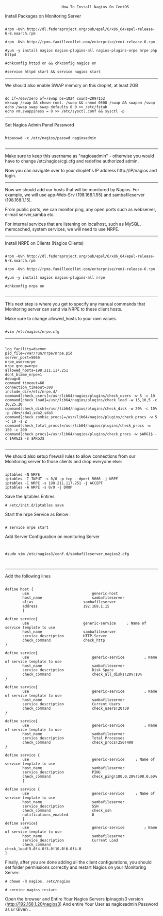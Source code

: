                               How To Install Nagios On CentOS 


 Install Packages on Monitoring Server


```

#rpm -Uvh http://dl.fedoraproject.org/pub/epel/6/x86_64/epel-release-6-8.noarch.rpm

#rpm -Uvh http://rpms.famillecollet.com/enterprise/remi-release-6.rpm

#yum -y install nagios nagios-plugins-all nagios-plugins-nrpe nrpe php httpd

#chkconfig httpd on && chkconfig nagios on

#service httpd start && service nagios start

```

----------------------------------------------------------


We should also enable SWAP memory on this droplet, at least 2GB



```

dd if=/dev/zero of=/swap bs=1024 count=2097152
mkswap /swap && chown root. /swap && chmod 0600 /swap && swapon /swap
echo /swap swap swap defaults 0 0 >> /etc/fstab
echo vm.swappiness = 0 >> /etc/sysctl.conf && sysctl -p

```


----------------------------------------------------------


Set Nagios Admin Panel Password


```

htpasswd -c /etc/nagios/passwd nagiosadmin


```

----------------------------------------------------------


Make sure to keep this username as "nagiosadmin" - otherwise you would have to change /etc/nagios/cgi.cfg and redefine authorized admin.

Now you can navigate over to your droplet's IP address http://IP/nagios and login.


----------------------------------------------------------


Now we should add our hosts that will be monitored by Nagios. For example, we will use app-Web-Srv (198.168.1.55) and sambafileserver (198.168.1.15).

From public ports, we can monitor ping, any open ports such as webserver, e-mail server,samba etc.

For internal services that are listening on localhost, such as MySQL, memcached, system services, we will need to use NRPE.


----------------------------------------------------------


Install NRPE on Clients (Nagios Clients)


```

#rpm -Uvh http://dl.fedoraproject.org/pub/epel/6/x86_64/epel-release-6-8.noarch.rpm

#rpm -Uvh http://rpms.famillecollet.com/enterprise/remi-release-6.rpm

#yum -y install nagios nagios-plugins-all nrpe

#chkconfig nrpe on


```

-------------------------------------------------------------------------

This next step is where you get to specify any manual commands that Monitoring server 
can send via NRPE to these client hosts.

Make sure to change allowed_hosts to your own values. 

```

#vim /etc/nagios/nrpe.cfg

```

-------------------------------------------------------------------------

```

log_facility=daemon
pid_file=/var/run/nrpe/nrpe.pid
server_port=5666
nrpe_user=nrpe
nrpe_group=nrpe
allowed_hosts=198.211.117.251
dont_blame_nrpe=1
debug=0
command_timeout=60
connection_timeout=300
include_dir=/etc/nrpe.d/
command[check_users]=/usr/lib64/nagios/plugins/check_users -w 5 -c 10
command[check_load]=/usr/lib64/nagios/plugins/check_load -w 15,10,5 -c 30,25,20
command[check_disk]=/usr/lib64/nagios/plugins/check_disk -w 20% -c 10% -p /dev/sda1,sda2,sda3
command[check_zombie_procs]=/usr/lib64/nagios/plugins/check_procs -w 5 -c 10 -s Z
command[check_total_procs]=/usr/lib64/nagios/plugins/check_procs -w 150 -c 200
command[check_procs]=/usr/lib64/nagios/plugins/check_procs -w $ARG1$ -c $ARG2$ -s $ARG3$


```

-------------------------------------------------------------------------

We should also setup firewall rules to allow connections from our 
Monitoring server to those clients and drop everyone else:


```

iptables -N NRPE
iptables -I INPUT -s 0/0 -p tcp --dport 5666 -j NRPE
iptables -I NRPE -s 198.211.117.251 -j ACCEPT
iptables -A NRPE -s 0/0 -j DROP

```

Save the Iptables Entires


```
# /etc/init.d/iptables save

```


Start the nrpe Service as Below :

```

# service nrpe start

```


Add Server Configuration on monitoring Server 

```


#sudo vim /etc/nagios3/conf.d/sambafileserver_nagios2.cfg



```

-------------------------------------------------------------------------



Add the following lines



```

define host {
        use                   	        generic-host
        host_name              	        sambafileserver
        alias                   	sambafileserver
        address                 	192.168.1.15
        }

define service{
        use                     	generic-service		; Name of service template to use
        host_name               	sambafileserver
        service_description     	HTTP-Server
        check_command           	check_http
}

define service{
        use                             generic-service         ; Name of service template to use
        host_name                       sambafileserver
        service_description             Disk Space
        check_command                   check_all_disks!20%!10%
}

define service{
        use                             generic-service         ; Name of service template to use
        host_name                       sambafileserver
        service_description             Current Users
        check_command                   check_users!20!50
}

define service{
        use                             generic-service         ; Name of service template to use
        host_name                       sambafileserver
        service_description             Total Processes
        check_command                   check_procs!250!400
}

define service {
        use                             generic-service		; Name of service template to use
        host_name                       sambafileserver
        service_description             PING
        check_command                   check_ping!100.0,20%!500.0,60%
        }

define service {
        use                             generic-service		; Name of service template to use
        host_name                       sambafileserver
        service_description             SSH
        check_command                   check_ssh
        notifications_enabled           0
        }
define service{
        use                             generic-service         ; Name of service template to use
        host_name                       sambafileserver
        service_description             Current Load
        check_command                   check_load!5.0!4.0!3.0!10.0!6.0!4.0
}

```

Finally, after you are done adding all the client configurations, 
you should set folder permissions correctly and restart Nagios on your Monitoring Server:


```
# chown -R nagios. /etc/nagios

# service nagios restart

```


Open the browser and Entire Your Nagios Servers Ip/nagois3 version  (http://192.168.1.20/nagios3)
And entire Your User as nagiosadmin
                Password as ur Given .. 


